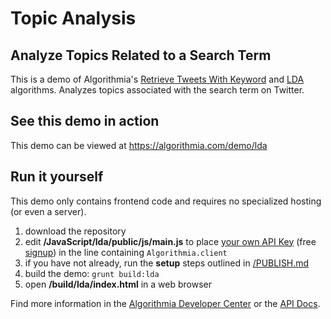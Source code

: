 # Topic Analysis

## Analyze Topics Related to a Search Term

This is a demo of Algorithmia's [Retrieve Tweets With Keyword](https://algorithmia.com/algorithms/diego/RetrieveTweetsWithKeyword) and [LDA](https://algorithmia.com/algorithms/nlp/LDA)
algorithms. Analyzes topics associated with the search term on Twitter.

## See this demo in action

This demo can be viewed at https://algorithmia.com/demo/lda

## Run it yourself

This demo only contains frontend code and requires no specialized hosting (or even a server).
1. download the repository
2. edit **/JavaScript/lda/public/js/main.js** to place [your own API Key](https://algorithmia.com/user#credentials) (free [signup](https://algorithmia.com/?invite=ghsamples)) in the line containing `Algorithmia.client`
4. if you have not already, run the **setup** steps outlined in [/PUBLISH.md](../../PUBLISH.md)
5. build the demo: `grunt build:lda`
6. open **/build/lda/index.html** in a web browser

Find more information in the [Algorithmia Developer Center](http://developers.algorithmia.com) or the [API Docs](http://docs.algorithmia.com/).
